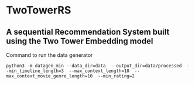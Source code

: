 # TwoTowerRS 
## A sequential Recommendation System built using the Two Tower Embedding model

Command to run the data generator
```
python3 -m datagen_min --data_dir=data  --output_dir=data/processed  --min_timeline_length=3  --max_context_length=10  --max_context_movie_genre_length=10  --min_rating=2
```